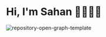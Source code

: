 # Hi, I'm Sahan 👋🏼👨🏻‍
![repository-open-graph-template](https://user-images.githubusercontent.com/85289620/124023533-a9036700-da0b-11eb-9f6d-4be5ab634fbd.jpg)

<!--
**sahanperera00/sahanperera00** is a ✨ _special_ ✨ repository because its `README.md` (this file) appears on your GitHub profile.

Here are some ideas to get you started:

- 🔭 I’m currently working on ...
- 🌱 I’m currently learning ...
- 👯 I’m looking to collaborate on ...
- 🤔 I’m looking for help with ...
- 💬 Ask me about ...
- 📫 How to reach me: ...
- 😄 Pronouns: ...
- ⚡ Fun fact: ...
-->

